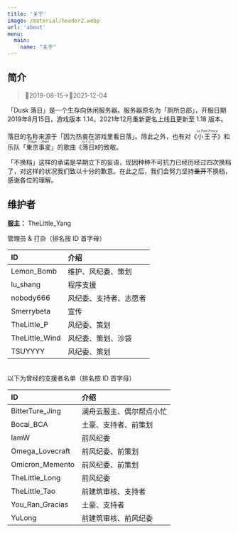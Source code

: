 ```yaml
---
title: '关于'
image: /material/header2.webp
url: 'about' 
menu:
  main:
    name: "关于"
---
```

## 简介
> 🚾2019-08-15→🌇2021-12-04

「Dusk 落日」是一个生存向休闲服务器。服务器原名为「厕所总部」，开服日期2019年8月15日，游戏版本 1.14。2021年12月重新更名上线且更新至 1.18 版本。

落日的名称来源于「因为热衷在游戏里看日落」。除此之外，也有对《<ruby>小王子<rt><i>Le Petit Prince</i></rt></ruby>》和乐队「<ruby>東京<rt>Tōkyō</rt>事変<rt>Jihen</rt></ruby>」的歌曲《<ruby>落<rt>らく</rt>日<rt>じつ</rt></ruby>》的致敬。

「不换档」这样的承诺是早期立下的妄语，现因种种不可抗力已经历经过四次换档了，对这样的状况我们致以十分的歉意。在此之后，我们会努力坚持~~重开~~不换档，感谢各位的理解。

## 维护者

**服主：** TheLittle_Yang

管理员 & 打杂（排名按 ID 首字母）

| ID             | 介绍               |
| :------------- | :----------------- |
| Lemon_Bomb     | 维护、风纪委、策划 |
| lu_shang       | 程序支援     |
| nobody666      | 风纪委、支持者、志愿者 |
| Smerrybeta     | 宣传                   |
| TheLittle_P    | 风纪委、策划           |
| TheLittle_Wind | 风纪委、策划、沙袋     |
| TSUYYYY | 风纪委、策划 |

</br>
以下为曾经的支援者名单（排名按 ID 首字母）

| ID              | 介绍                                 |
| :-------------- | :----------------------------------- |
| BitterTure_Jing | 澜舟云服主、偶尔帮点小忙           |
| Bocai_BCA       | 土豪、支持者、前策划           |
| IamW            | 前风纪委                               |
| Omega_Lovecraft | 前风纪委、前策划                 |
| Omicron_Memento | 前风纪委、前策划                 |
| TheLittle_Long  | 前风纪委                 |
| TheLittle_Tao | 前建筑审核、支持者 |
| You_Ran_Gracias | 土豪、支持者 |
| YuLong          | 前建筑审核、前风纪委     |
